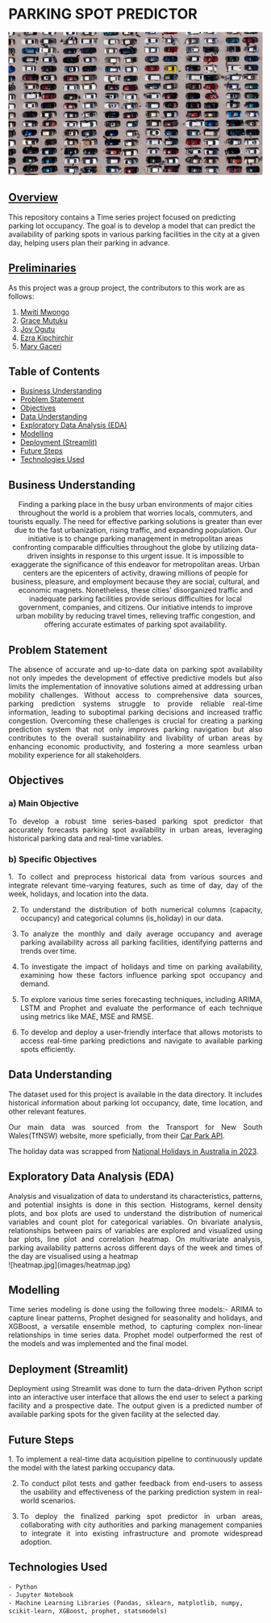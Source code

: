 # **__PARKING SPOT PREDICTOR__**
![pexels-kelly-2402235.jpg](images/carpark_image.jpg)

## <ins>Overview</ins>
This repository contains a Time series project focused on predicting parking lot occupancy. The goal is to develop a model that can predict the availability of parking spots in various parking facilities in the city at a given day, helping users plan their parking in advance.

## <ins>Preliminaries</ins>

As this project was a group project, the contributors to this work are as follows:

1. [Mwiti Mwongo](https://github.com/M13Mwongo)
2. [Grace Mutuku](https://github.com/GraceKoki)
3. [Joy Ogutu](https://github.com/Ogutu01)
4. [Ezra Kipchirchir](https://github.com/dev-ezzy)
5. [Mary Gaceri](https://github.com/MaryGaceri)

## </ins>Table of Contents</ins>

- [Business Understanding](#Business-Understanding)
- [Problem Statement](#Problem-Statement)
- [Objectives](#Objectives)
- [Data Understanding](#Data-Understanding)
- [Exploratory Data Analysis (EDA)](#exploratory-data-analysis-eda)
- [Modelling](#Modelling)
- [Deployment (Streamlit)](#deployment-(streamlit))
- [Future Steps](#Future-Steps)
- [Technologies Used](#Technologies-Used)



## Business Understanding
<p align="center">
Finding a parking place in the busy urban environments of major cities throughout the world is a problem that worries locals, commuters, and tourists equally. The need for effective parking solutions is greater than ever due to the fast urbanization, rising traffic, and expanding population. Our initiative is to change parking management in metropolitan areas confronting comparable difficulties throughout the globe by utilizing data-driven insights in response to this urgent issue. It is impossible to exaggerate the significance of this endeavor for metropolitan areas. Urban centers are the epicenters of activity, drawing millions of people for business, pleasure, and employment because they are social, cultural, and economic magnets. Nonetheless, these cities' disorganized traffic and inadequate parking facilities provide serious difficulties for local government, companies, and citizens. Our initiative intends to improve urban mobility by reducing travel times, relieving traffic congestion, and offering accurate estimates of parking spot availability.
</p>

## Problem Statement
<div style='text-align: justify;'>
The absence of accurate and up-to-date data on parking spot availability not only impedes the development of effective predictive models but also limits the implementation of innovative solutions aimed at addressing urban mobility challenges. Without access to comprehensive data sources, parking prediction systems struggle to provide reliable real-time information, leading to suboptimal parking decisions and increased traffic congestion. Overcoming these challenges is crucial for creating a parking prediction system that not only improves parking navigation but also contributes to the overall sustainability and livability of urban areas by enhancing economic productivity, and fostering a more seamless urban mobility experience for all stakeholders.
</div>

## Objectives

### a) Main Objective
<div style='text-align: justify;'>
To develop a robust time series-based parking spot predictor that accurately forecasts parking spot availability in urban areas, leveraging historical parking data and real-time variables.
</div>

### b) Specific Objectives
<div style='text-align: justify;'>
1. To collect and preprocess historical data from various sources and integrate relevant time-varying features, such as time of day, day of the week, holidays, and location into the data.
    
2. To understand the distribution of both numerical columns (capacity, occupancy) and categorical columns (is_holiday) in our data.
    
3. To analyze the monthly and daily average occupancy and average parking availability across all parking facilities, identifying patterns and trends over time.
    
4. To investigate the impact of holidays and time on parking availability, examining how these factors influence parking spot occupancy and demand.
    
5. To explore various time series forecasting techniques, including ARIMA, LSTM and Prophet and evaluate the performance of each technique using metrics like MAE, MSE and RMSE.
    
6. To develop and deploy a user-friendly interface that allows motorists to access real-time parking predictions and navigate to available parking spots efficiently.
</div>

## Data Understanding
<div style='text-align: justify;'>
The dataset used for this project is available in the data directory. It includes historical information about parking lot occupancy, date, time location, and other relevant features.

Our main data was sourced from the Transport for New South Wales(TfNSW) website, more speficially, from their [Car Park API](https://opendata.transport.nsw.gov.au/dataset/car-park-api).

The holiday data was scrapped from [National Holidays in Australia in 2023](https://www.officeholidays.com/countries/australia/new-south-wales/2023). 
</div>

## Exploratory Data Analysis (EDA)
<div style='text-align: justify;'>
Analysis and visualization of data to understand its characteristics, patterns, and potential insights is done in this section. Histograms, kernel density plots, and box plots are used to understand the distribution of numerical variables and count plot for categorical variables.
On bivariate analysis, relationships between pairs of variables are explored and visualized using bar plots, line plot and correlation heatmap. On multivariate analysis, parking availability patterns across different days of the week and times of the day are visualised using a heatmap
</div>
![heatmap.jpg](images/heatmap.jpg)

## Modelling
<div style='text-align: justify;'>
Time series modeling is done using the following three models:- ARIMA to capture linear patterns, Prophet designed for seasonality and holidays, and XGBoost, a versatile ensemble method, to capturing complex non-linear relationships in time series data. Prophet model outperformed the rest of the models and was implemented and the final model.
</div>

## Deployment (Streamlit) 
<div style='text-align: justify;'>
Deployment using Streamlit was done to turn the data-driven Python script into an interactive user interface that allows the end user to select a parking facility and a prospective date. The output given is a predicted number of available parking spots for the given facility at the selected day.
    </div>

## Future Steps
<div style='text-align: justify;'>
1. To implement a real-time data acquisition pipeline to continuously update the model with the latest parking occupancy data.

2. To conduct pilot tests and gather feedback from end-users to assess the usability and effectiveness of the parking prediction system in real-world scenarios.

3. To deploy the finalized parking spot predictor in urban areas, collaborating with city authorities and parking management companies to integrate it into existing infrastructure and promote widespread adoption.
</div>

## Technologies Used
    - Python
    - Jupyter Notebook
    - Machine Learning Libraries (Pandas, sklearn, matplotlib, numpy, scikit-learn, XGBoost, prophet, statsmodels)
